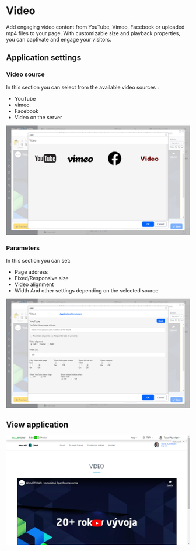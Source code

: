 # Video

Add engaging video content from YouTube, Vimeo, Facebook or uploaded mp4 files to your page. With customizable size and playback properties, you can captivate and engage your visitors.

## Application settings

### Video source

In this section you can select from the available video sources :
- YouTube
- vimeo
- Facebook
- Video on the server

![](editor-source.png)

### Parameters

In this section you can set:
- Page address
- Fixed/Responsive size
- Video alignment
- Width And other settings depending on the selected source

![](editor-parameters.png)

## View application

![](video.png)
